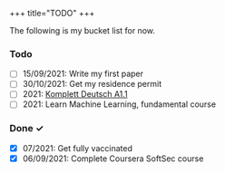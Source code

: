+++
title="TODO"
+++

The following is my bucket list for now.

### Todo

- [ ] 15/09/2021: Write my first paper
- [ ] 30/10/2021: Get my residence permit
- [ ] 2021: [Komplett Deutsch A1.1](https://www.tuhh.de/tuhh/studium/studieren/sprachen-lernen-an-der-tuhh/sprachkurse-in-kooperation-mit-der-vhs/anmeldung-und-einstufung.html)
- [ ] 2021: Learn Machine Learning, fundamental course

### Done ✓

- [x] 07/2021: Get fully vaccinated
- [x] 06/09/2021: Complete Coursera SoftSec course
